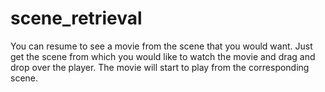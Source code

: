 # scene_retrieval
You can resume to see a movie from the scene that you would want. Just get the scene from which you would like to watch the movie and drag and drop over the player. The movie will start to play from the corresponding scene.
